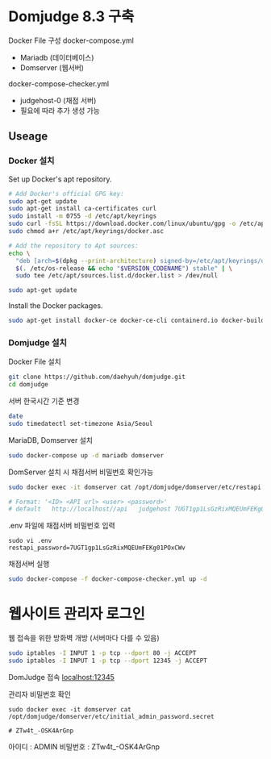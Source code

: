 # Domjudge 8.3 구축

Docker File 구성
docker-compose.yml
- Mariadb       (데이터베이스)
- Domserver     (웹서버)

docker-compose-checker.yml
- judgehost-0   (채점 서버)
- 필요에 따라 추가 생성 가능


## Useage

### Docker 설치

Set up Docker's apt repository.
``` bash
# Add Docker's official GPG key:
sudo apt-get update
sudo apt-get install ca-certificates curl
sudo install -m 0755 -d /etc/apt/keyrings
sudo curl -fsSL https://download.docker.com/linux/ubuntu/gpg -o /etc/apt/keyrings/docker.asc
sudo chmod a+r /etc/apt/keyrings/docker.asc

# Add the repository to Apt sources:
echo \
  "deb [arch=$(dpkg --print-architecture) signed-by=/etc/apt/keyrings/docker.asc] https://download.docker.com/linux/ubuntu \
  $(. /etc/os-release && echo "$VERSION_CODENAME") stable" | \
  sudo tee /etc/apt/sources.list.d/docker.list > /dev/null

sudo apt-get update
```

Install the Docker packages.
```bash
sudo apt-get install docker-ce docker-ce-cli containerd.io docker-buildx-plugin docker-compose-plugin
```


### Domjudge 설치

Docker File 설치
```bash
git clone https://github.com/daehyuh/domjudge.git
cd domjudge
```

서버 한국시간 기준 변경
``` bash
date
sudo timedatectl set-timezone Asia/Seoul 
```

MariaDB, Domserver 설치
``` bash
sudo docker-compose up -d mariadb domserver
```

DomServer 설치 시 채점서버 비밀번호 확인가능
``` bash
sudo docker exec -it domserver cat /opt/domjudge/domserver/etc/restapi.secret

# Format: '<ID> <API url> <user> <password>'
# default	http://localhost//api	judgehost 7UGT1gp1LsGzRixMQEUmFEKg01POxCWv
```
.env 파일에 채점서버 비밀번호 입력

```
sudo vi .env
restapi_password=7UGT1gp1LsGzRixMQEUmFEKg01POxCWv
```

채점서버 실행
```bash
sudo docker-compose -f docker-compose-checker.yml up -d
```

# 웹사이트 관리자 로그인

웹 접속을 위한 방화벽 개방 (서버마다 다를 수 있음)
```bash
sudo iptables -I INPUT 1 -p tcp --dport 80 -j ACCEPT
sudo iptables -I INPUT 1 -p tcp --dport 12345 -j ACCEPT
```

DomJudge 접속
[localhost:12345](localhost:12345)

관리자 비밀번호 확인
```
sudo docker exec -it domserver cat /opt/domjudge/domserver/etc/initial_admin_password.secret

# ZTw4t_-OSK4ArGnp
```
아이디 : ADMIN
비밀번호 : ZTw4t_-OSK4ArGnp